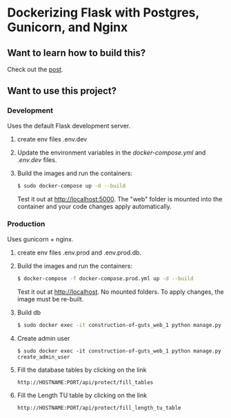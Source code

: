 # Dockerizing Flask with Postgres, Gunicorn, and Nginx

## Want to learn how to build this?

Check out the [post](https://testdriven.io/blog/dockerizing-flask-with-postgres-gunicorn-and-nginx).

## Want to use this project?

### Development

Uses the default Flask development server.

1. create env files .env.dev
1. Update the environment variables in the *docker-compose.yml* and *.env.dev* files.
1. Build the images and run the containers:

    ```sh
    $ sudo docker-compose up -d --build
    ```

    Test it out at [http://localhost:5000](http://localhost:5000). The "web" folder is mounted into the container and your code changes apply automatically.

### Production

Uses gunicorn + nginx.

1. create env files .env.prod and .env.prod.db.
1. Build the images and run the containers:

    ```sh
    $ docker-compose -f docker-compose.prod.yml up -d --build
    ```

    Test it out at [http://localhost](http://localhost). No mounted folders. To apply changes, the image must be re-built.
1. Build db
    ```sh
    $ sudo docker exec -it construction-of-guts_web_1 python manage.py create_db
    ```
1. Create admin user
    ```shell script
    $ sudo docker exec -it construction-of-guts_web_1 python manage.py create_admin_user
    ```
1. Fill the database tables by clicking on the link 
    ```http request
    http://HOSTNAME:PORT/api/protect/fill_tables
    ```
1. Fill the Length TU table by clicking on the link 
    ```http request
    http://HOSTNAME:PORT/api/protect/fill_length_tu_table
    ```
